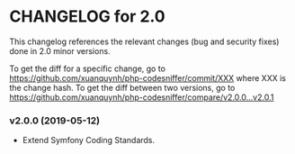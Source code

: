 CHANGELOG for 2.0
===================

This changelog references the relevant changes (bug and security fixes) done
in 2.0 minor versions.

To get the diff for a specific change, go to https://github.com/xuanquynh/php-codesniffer/commit/XXX where XXX is the change hash.
To get the diff between two versions, go to https://github.com/xuanquynh/php-codesniffer/compare/v2.0.0...v2.0.1

### v2.0.0 (2019-05-12)

  * Extend Symfony Coding Standards.
